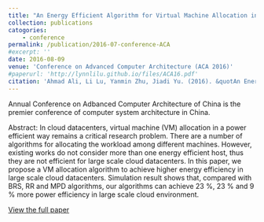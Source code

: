 ```yaml
---
title: "An Energy Efficient Algorithm for Virtual Machine Allocation in Cloud Datacenters"
collection: publications
catogories: 
    - conference
permalink: /publication/2016-07-conference-ACA
#excerpt: ''
date: 2016-08-09
venue: 'Conference on Advanced Computer Architecture (ACA 2016)'
#paperurl: 'http://lynnlilu.github.io/files/ACA16.pdf'
citation: 'Ahmad Ali, Li Lu, Yanmin Zhu, Jiadi Yu. (2016). &quotAn Energy Efficient Algorithm for Virtual Machine Allocation in Cloud Datacenters.&quot; <i>CCF ACA 2016</i>. Weihai, Shandong, China. pp. 61-72. doi: [10.1007/978-981-10-2209-8_6](https://doi.org/10.1007/978-981-10-2209-8_6).'
---
```


Annual Conference on Adbanced Computer Architecture of China is the premier conference of computer system architecture in China.

Abstract: In cloud datacenters, virtual machine (VM) allocation in a power efficient way remains a critical research problem. There are a number of algorithms for allocating the workload among different machines. However, existing works do not consider more than one energy efficient host, thus they are not efficient for large scale cloud datacenters. In this paper, we propose a VM allocation algorithm to achieve higher energy efficiency in large scale cloud datacenters. Simulation result shows that, compared with BRS, RR and MPD algorithms, our algorithms can achieve 23 %, 23 % and 9 % more power efficiency in large scale cloud environment.

[View the full paper](https://doi.org/10.1007/978-981-10-2209-8_6)

